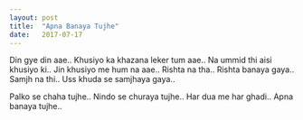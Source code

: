 ```yaml
---
layout: post
title:  "Apna Banaya Tujhe"
date:   2017-07-17
---
```


Din gye din aae.. 
Khusiyo ka khazana leker tum aae.. 
Na ummid thi aisi khusiyo ki..
Jin khusiyo me hum na aae..
Rishta na tha..
Rishta banaya gaya.. 
Samjh na thi..
Uss khuda se samjhaya gaya..

Palko se chaha tujhe..
Nindo se churaya tujhe.. 
Har dua me har ghadi..
Apna banaya tujhe..

